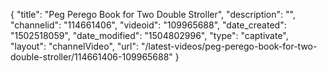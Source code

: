 {
    "title": "Peg Perego Book for Two Double Stroller",
    "description": "",
    "channelid": "114661406",
    "videoid": "109965688",
    "date_created": "1502518059",
    "date_modified": "1504802996",
    "type": "captivate",
    "layout": "channelVideo",
    "url": "\/latest-videos\/peg-perego-book-for-two-double-stroller\/114661406-109965688"
}